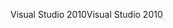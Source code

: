 <span data-ttu-id="55b1b-101">Visual Studio 2010</span><span class="sxs-lookup"><span data-stu-id="55b1b-101">Visual Studio 2010</span></span>